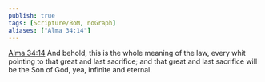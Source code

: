 ```yaml
---
publish: true
tags: [Scripture/BoM, noGraph]
aliases: ["Alma 34:14"]
---
```

[Alma 34:14](https://churchofjesuschrist.org/study/scriptures/bofm/alma/34?lang=eng&id=p14#p14) And behold, this is the whole meaning of the law, every whit pointing to that great and last sacrifice; and that great and last sacrifice will be the Son of God, yea, infinite and eternal.
